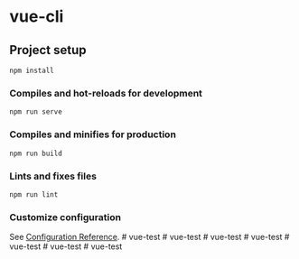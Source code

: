 # vue-cli

## Project setup
```
npm install
```

### Compiles and hot-reloads for development
```
npm run serve
```

### Compiles and minifies for production
```
npm run build
```

### Lints and fixes files
```
npm run lint
```

### Customize configuration
See [Configuration Reference](https://cli.vuejs.org/config/).
#   v u e - t e s t  
 #   v u e - t e s t  
 #   v u e - t e s t  
 #   v u e - t e s t  
 #   v u e - t e s t  
 #   v u e - t e s t  
 #   v u e - t e s t  
 